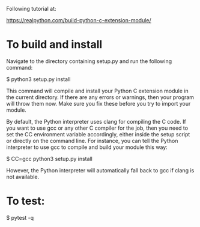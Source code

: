 Following tutorial at:

https://realpython.com/build-python-c-extension-module/


To build and install
====================

Navigate to the directory containing setup.py and run the following command:

$ python3 setup.py install

This command will compile and install your Python C extension module in the current directory. If there are any errors or warnings, then your program will throw them now. Make sure you fix these before you try to import your module.

By default, the Python interpreter uses clang for compiling the C code. If you want to use gcc or any other C compiler for the job, then you need to set the CC environment variable accordingly, either inside the setup script or directly on the command line. For instance, you can tell the Python interpreter to use gcc to compile and build your module this way:

$ CC=gcc python3 setup.py install

However, the Python interpreter will automatically fall back to gcc if clang is not available.





To test:
====================

$ pytest -q


